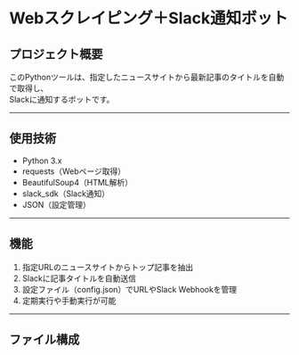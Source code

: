 # Webスクレイピング＋Slack通知ボット

## プロジェクト概要
このPythonツールは、指定したニュースサイトから最新記事のタイトルを自動で取得し、  
Slackに通知するボットです。  

---

## 使用技術
- Python 3.x
- requests（Webページ取得）
- BeautifulSoup4（HTML解析）
- slack_sdk（Slack通知）
- JSON（設定管理）

---

## 機能
1. 指定URLのニュースサイトからトップ記事を抽出
2. Slackに記事タイトルを自動送信
3. 設定ファイル（config.json）でURLやSlack Webhookを管理
4. 定期実行や手動実行が可能

---

## ファイル構成
